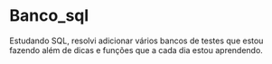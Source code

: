 # Banco_sql
Estudando SQL, resolvi adicionar vários bancos de testes que estou fazendo além de dicas e funções que a cada dia estou aprendendo. 
